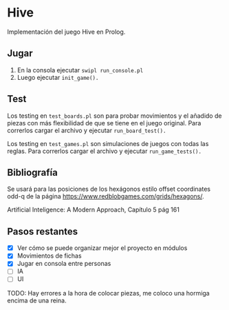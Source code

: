 # Hive

Implementación del juego Hive en Prolog.

## Jugar

1. En la consola ejecutar `swipl run_console.pl`
2. Luego ejecutar `init_game().`

## Test

Los testing en `test_boards.pl` son para probar movimientos y el añadido de piezas con más flexibilidad de que se tiene en el juego original. Para correrlos cargar el archivo y ejecutar `run_board_test().`

Los testing en `test_games.pl` son simulaciones de juegos con todas las reglas. Para correrlos cargar el archivo y ejecutar `run_game_tests().`

## Bibliografía

Se usará para las posiciones de los hexágonos estilo offset coordinates odd-q de la página https://www.redblobgames.com/grids/hexagons/.

Artificial Inteligence: A Modern Approach, Capítulo 5 pág 161

## Pasos restantes

- [x] Ver cómo se puede organizar mejor el proyecto en módulos
- [x] Movimientos de fichas
- [x] Jugar en consola entre personas
- [ ] IA
- [ ] UI

TODO:
Hay errores a la hora de colocar piezas, me coloco una hormiga encima de una reina.
